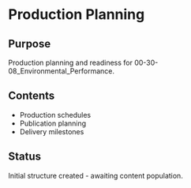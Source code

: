 # Production Planning

## Purpose
Production planning and readiness for 00-30-08_Environmental_Performance.

## Contents
- Production schedules
- Publication planning
- Delivery milestones

## Status
Initial structure created - awaiting content population.
